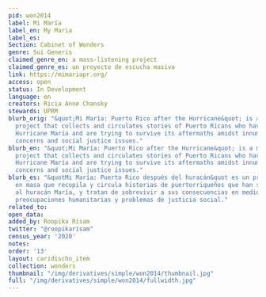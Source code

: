 ```yaml
---
pid: won2014
label: Mi María
label_en: My Maria
label_es:
Section: Cabinet of Wonders
genre: Sui Generis
claimed_genre_en: a mass-listening project
claimed_genre_es: un proyecto de escucha masiva
link: https://mimariapr.org/
access: open
status: In Development
language: en
creators: Ricia Anne Chansky
stewards: UPRM
blurb_orig: "&quot;Mi María: Puerto Rico after the Hurricane&quot; is a mass-listening
  project that collects and circulates stories of Puerto Ricans who have survived
  Hurricane María and are trying to survive its aftermaths amidst innumerable humanitarian
  concerns and social justice issues."
blurb_en: "&quot;Mi María: Puerto Rico after the Hurricane&quot; is a mass-listening
  project that collects and circulates stories of Puerto Ricans who have survived
  Hurricane María and are trying to survive its aftermaths amidst innumerable humanitarian
  concerns and social justice issues."
blurb_es: "&quotMi María: Puerto Rico después del huracán&quot es un proyecto de escucha
  en masa que recopila y circula historias de puertorriqueños que han sobrevivido
  al huracán María, y tratan de sobrevivir a sus consecuencias en medio de innumerables
  preocupaciones humanitarias y problemas de justicia social."
related_to:
open_data:
added_by: Roopika Risam
twitter: "@roopikarisam"
census_year: '2020'
notes:
order: '13'
layout: caridischo_item
collection: wonders
thumbnail: "/img/derivatives/simple/won2014/thumbnail.jpg"
full: "/img/derivatives/simple/won2014/fullwidth.jpg"
---
```

